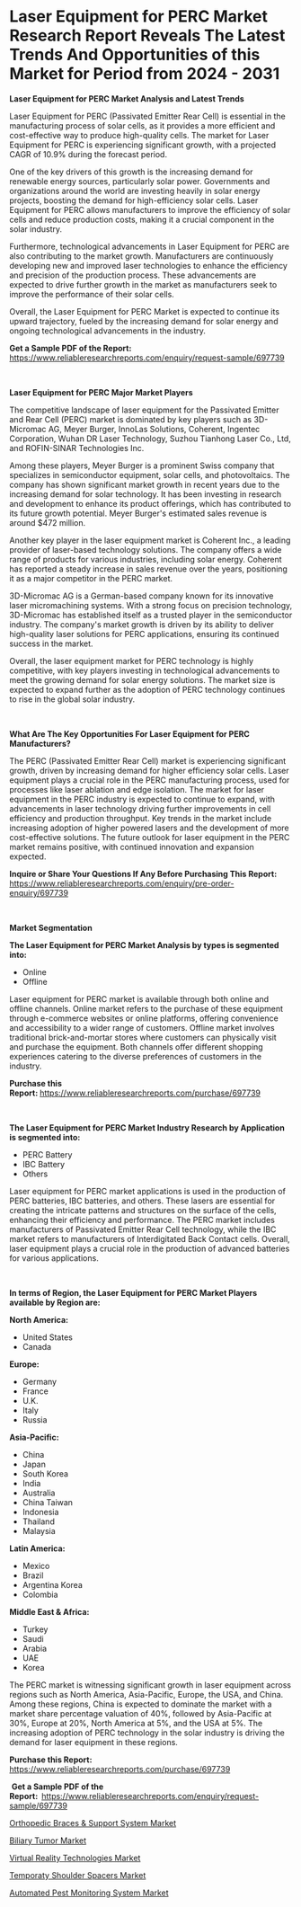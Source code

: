 <p><h1>Laser Equipment for PERC Market Research Report Reveals The Latest Trends And Opportunities of this Market for Period from 2024 - 2031</h1></p><p><strong>Laser Equipment for PERC Market Analysis and Latest Trends</strong></p>
<p><p>Laser Equipment for PERC (Passivated Emitter Rear Cell) is essential in the manufacturing process of solar cells, as it provides a more efficient and cost-effective way to produce high-quality cells. The market for Laser Equipment for PERC is experiencing significant growth, with a projected CAGR of 10.9% during the forecast period.</p><p>One of the key drivers of this growth is the increasing demand for renewable energy sources, particularly solar power. Governments and organizations around the world are investing heavily in solar energy projects, boosting the demand for high-efficiency solar cells. Laser Equipment for PERC allows manufacturers to improve the efficiency of solar cells and reduce production costs, making it a crucial component in the solar industry.</p><p>Furthermore, technological advancements in Laser Equipment for PERC are also contributing to the market growth. Manufacturers are continuously developing new and improved laser technologies to enhance the efficiency and precision of the production process. These advancements are expected to drive further growth in the market as manufacturers seek to improve the performance of their solar cells.</p><p>Overall, the Laser Equipment for PERC Market is expected to continue its upward trajectory, fueled by the increasing demand for solar energy and ongoing technological advancements in the industry.</p></p>
<p><strong>Get a Sample PDF of the Report:&nbsp;</strong> <a href="https://www.reliableresearchreports.com/enquiry/request-sample/697739">https://www.reliableresearchreports.com/enquiry/request-sample/697739</a></p>
<p>&nbsp;</p>
<p><strong>Laser Equipment for PERC Major Market Players</strong></p>
<p><p>The competitive landscape of laser equipment for the Passivated Emitter and Rear Cell (PERC) market is dominated by key players such as 3D-Micromac AG, Meyer Burger, InnoLas Solutions, Coherent, Ingentec Corporation, Wuhan DR Laser Technology, Suzhou Tianhong Laser Co., Ltd, and ROFIN-SINAR Technologies Inc.</p><p>Among these players, Meyer Burger is a prominent Swiss company that specializes in semiconductor equipment, solar cells, and photovoltaics. The company has shown significant market growth in recent years due to the increasing demand for solar technology. It has been investing in research and development to enhance its product offerings, which has contributed to its future growth potential. Meyer Burger's estimated sales revenue is around $472 million.</p><p>Another key player in the laser equipment market is Coherent Inc., a leading provider of laser-based technology solutions. The company offers a wide range of products for various industries, including solar energy. Coherent has reported a steady increase in sales revenue over the years, positioning it as a major competitor in the PERC market.</p><p>3D-Micromac AG is a German-based company known for its innovative laser micromachining systems. With a strong focus on precision technology, 3D-Micromac has established itself as a trusted player in the semiconductor industry. The company's market growth is driven by its ability to deliver high-quality laser solutions for PERC applications, ensuring its continued success in the market.</p><p>Overall, the laser equipment market for PERC technology is highly competitive, with key players investing in technological advancements to meet the growing demand for solar energy solutions. The market size is expected to expand further as the adoption of PERC technology continues to rise in the global solar industry.</p></p>
<p>&nbsp;</p>
<p><strong>What Are The Key Opportunities For Laser Equipment for PERC Manufacturers?</strong></p>
<p><p>The PERC (Passivated Emitter Rear Cell) market is experiencing significant growth, driven by increasing demand for higher efficiency solar cells. Laser equipment plays a crucial role in the PERC manufacturing process, used for processes like laser ablation and edge isolation. The market for laser equipment in the PERC industry is expected to continue to expand, with advancements in laser technology driving further improvements in cell efficiency and production throughput. Key trends in the market include increasing adoption of higher powered lasers and the development of more cost-effective solutions. The future outlook for laser equipment in the PERC market remains positive, with continued innovation and expansion expected.</p></p>
<p><strong>Inquire or Share Your Questions If Any Before Purchasing This Report:</strong> <a href="https://www.reliableresearchreports.com/enquiry/pre-order-enquiry/697739">https://www.reliableresearchreports.com/enquiry/pre-order-enquiry/697739</a></p>
<p>&nbsp;</p>
<p><strong>Market Segmentation</strong></p>
<p><strong>The Laser Equipment for PERC Market Analysis by types is segmented into:</strong></p>
<p><ul><li>Online</li><li>Offline</li></ul></p>
<p><p>Laser equipment for PERC market is available through both online and offline channels. Online market refers to the purchase of these equipment through e-commerce websites or online platforms, offering convenience and accessibility to a wider range of customers. Offline market involves traditional brick-and-mortar stores where customers can physically visit and purchase the equipment. Both channels offer different shopping experiences catering to the diverse preferences of customers in the industry.</p></p>
<p><strong>Purchase this Report:&nbsp;</strong><a href="https://www.reliableresearchreports.com/purchase/697739">https://www.reliableresearchreports.com/purchase/697739</a></p>
<p>&nbsp;</p>
<p><strong>The Laser Equipment for PERC Market Industry Research by Application is segmented into:</strong></p>
<p><ul><li>PERC Battery</li><li>IBC Battery</li><li>Others</li></ul></p>
<p><p>Laser equipment for PERC market applications is used in the production of PERC batteries, IBC batteries, and others. These lasers are essential for creating the intricate patterns and structures on the surface of the cells, enhancing their efficiency and performance. The PERC market includes manufacturers of Passivated Emitter Rear Cell technology, while the IBC market refers to manufacturers of Interdigitated Back Contact cells. Overall, laser equipment plays a crucial role in the production of advanced batteries for various applications.</p></p>
<p>&nbsp;</p>
<p><strong>In terms of Region, the Laser Equipment for PERC Market Players available by Region are:</strong></p>
<p>
    <p> <strong> North America: </strong>
        <ul>
            <li>United States</li>
            <li>Canada</li>
        </ul>
        </p> 
    <p> <strong> Europe: </strong>
        <ul>
            <li>Germany</li>
            <li>France</li>
            <li>U.K.</li>
            <li>Italy</li>
            <li>Russia</li>
        </ul>
        </p> 
    <p> <strong> Asia-Pacific: </strong>
        <ul>
            <li>China</li>
            <li>Japan</li>
            <li>South Korea</li>
            <li>India</li>
            <li>Australia</li>
            <li>China Taiwan</li>
            <li>Indonesia</li>
            <li>Thailand</li>
            <li>Malaysia</li>
        </ul>
        </p> 
    <p> <strong> Latin America: </strong>
        <ul>
            <li>Mexico</li>
            <li>Brazil</li>
            <li>Argentina Korea</li>
            <li>Colombia</li>
        </ul>
        </p> 
    <p> <strong> Middle East & Africa: </strong>
        <ul>
            <li>Turkey</li>
            <li>Saudi</li>
            <li>Arabia</li>
            <li>UAE</li>
            <li>Korea</li>
        </ul>
    </p>
    </p>
<p><p>The PERC market is witnessing significant growth in laser equipment across regions such as North America, Asia-Pacific, Europe, the USA, and China. Among these regions, China is expected to dominate the market with a market share percentage valuation of 40%, followed by Asia-Pacific at 30%, Europe at 20%, North America at 5%, and the USA at 5%. The increasing adoption of PERC technology in the solar industry is driving the demand for laser equipment in these regions.</p></p>
<p><strong>Purchase this Report: </strong><a href="https://www.reliableresearchreports.com/purchase/697739">https://www.reliableresearchreports.com/purchase/697739</a></p>
<p>&nbsp;<strong>Get a Sample PDF of the Report:&nbsp;&nbsp;</strong><a href="https://www.reliableresearchreports.com/enquiry/request-sample/697739">https://www.reliableresearchreports.com/enquiry/request-sample/697739</a></p>
<p><strong></strong></p>
<p><p><a href="https://issuu.com/reportprime-2/docs/orthopedic-braces-support-system-market-size-2030.">Orthopedic Braces & Support System Market</a></p><p><a href="https://medium.com/@juansmith1961/biliary-tumor-market-insight-market-trends-growth-forecasted-from-2024-to-2031-7d4d45ff5b15">Biliary Tumor Market</a></p><p><a href="https://medium.com/@ashleyhills1920/virtual-reality-technologies-market-the-key-to-successful-business-strategy-forecast-till-2031-26adec16f366">Virtual Reality Technologies Market</a></p><p><a href="https://issuu.com/reportprime-2/docs/temporaty-shoulder-spacers-market-size-2030.pptx">Temporaty Shoulder Spacers Market</a></p><p><a href="https://medium.com/@ashleyhills1920/automated-pest-monitoring-system-market-comprehensive-assessment-by-type-application-and-f1dc7fce647d">Automated Pest Monitoring System Market</a></p></p>